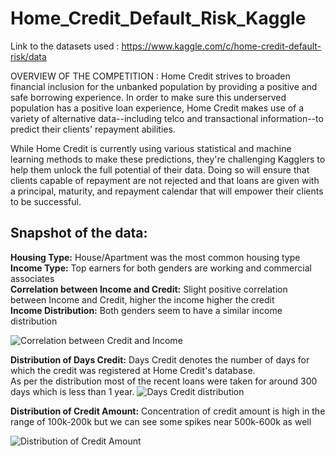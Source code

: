 # Home_Credit_Default_Risk_Kaggle
 Link to the datasets used : https://www.kaggle.com/c/home-credit-default-risk/data
 
 OVERVIEW OF THE COMPETITION : Home Credit strives to broaden financial inclusion for the unbanked population by providing a positive and safe borrowing experience. In order to make sure this underserved population has a positive loan experience, Home Credit makes use of a variety of alternative data--including telco and transactional information--to predict their clients' repayment abilities.

While Home Credit is currently using various statistical and machine learning methods to make these predictions, they're challenging Kagglers to help them unlock the full potential of their data. Doing so will ensure that clients capable of repayment are not rejected and that loans are given with a principal, maturity, and repayment calendar that will empower their clients to be successful.


## Snapshot of the data:

**Housing Type:** House/Apartment was the most common housing type <br>
**Income Type:** Top earners for both genders are working and commercial associates <br>
**Correlation between Income and Credit:** Slight positive correlation between Income and Credit, higher the income higher the credit <br>
**Income Distribution:** Both genders seem to have a similar income distribution <br>

![Correlation between Credit and Income](https://www.kaggleusercontent.com/kf/8310478/eyJhbGciOiJkaXIiLCJlbmMiOiJBMTI4Q0JDLUhTMjU2In0..JOD3kMwr2N_KqQNTVDFpsA.HRYTUfF2d70oJY2hd3xkVCyDhDFJ8NGkC9C6Zg0DeSBjtMQTBrrxgViPDqCwfbGvpRF7_EIN4MUyU8KGaRQr4Te9ad8nKcjfJRJhxj6YMTOsx9jaEejnU8_EozAcidiRK1OdtjHC2k1ZhI_KDqjbkLrpejyvMdHAYOYiZ2xm3UtVNBsHF6qBIBLK2xSTNtoFyWWoYj8p5gnxlnvgZMUlZoEj-wHUY6DXUDxK6RA_KTbJj8psn0HISmUxjHWO_nAUXdprCPeQ_tniHTt2flURjJeNBxU3orqPUOseltqfGumLdWaBhAhxvHRkQ0DK_1_qR12Rva-3pGz9hHntqXNaZbikNHLHThELDN2CvxBxOypVyFXeuHB8DjQG1V-RvPU3x2o-BXZiR6MzWmAcAbcr3oWC0grNJwIn8o9VB4a-rZ6sPt_zl1yp73zPAJk8Z0aOEdGdLf_80KX1Rf2OdjPw1GlUueOKCaF3jpHNvvuZ1sR9MLnFZmA5GX3iKzyyN7r0V_3Orcu2jiNc0YUue2Szmp8aNRPMgDobF4BnohT1nYWtGA0e42E8tetFyw6RFgzTpfDkLgaP2oSJYq6E_NMrv1qh_yYDXyTQS7eLg6dKH92ZULttqBV1y6b-7N2geaCfhzdTfVhdV4n7PFApSeMj2y2pUtsR_9Sk40xQFG-uamsWjFmdsiKFD4v9xLPZgQEV0gFbWERVL7vc0Li5JCj7tw.3yGx6oXOdb6mZm0ijuKGLA/__results___files/__results___9_1.png)

**Distribution of Days Credit:** Days Credit denotes the number of days for which the credit was registered at Home Credit's database. <br>
 As per the distribution most of the recent loans were taken for around 300 days which is less than 1 year.
![Days Credit distribution](https://www.kaggleusercontent.com/kf/4728481/eyJhbGciOiJkaXIiLCJlbmMiOiJBMTI4Q0JDLUhTMjU2In0..WfOPw6UGdyP8uq-b_CeLww.gepmLSQhJb3ZtFD1M0RiVuIMFyAVqQQATe1FBYX-xAiDwQaQo2bBdxo4A0Ubk2NLSf5SnvrZw_clA3ktYaLB3rs6RXVuP27EwyFGLgnU8MIKJvjoGDJk18JGvrKh-E6yWqr2ylvO4ZGrVWz6FswcX-QSl8t8vl4XTQ0F62mYaCFb0gAmuW7EPvNi51uNjAoxgbTPeCHtU45yWh3uEuDy2KdW9FrOZM7yLN54yPiOOqilbHjyvj7OE0N7QTa3SKTkc8ucTFWOmlk408bxcEDhlYZ915CeZSTO2mNBZdlJ34vjG_uzpGeDvbejBTbDQpTCHFUOdpAXT3q1YEnnxS33IWpIKwlWLijAE6qQ8gI1OYJvaCK_1bgRAzwcDJbngvi3n8d-4u9K6myiomR_ybnYZbXhNSZDOiq5PkPXdi7CkWbXwoU4IAsnOq3x-yV2pP1561lXk39oTVDddzbWYty34M2JWb4Wv9wQgcTmIRJPFEpOMbbUaobMD5eLFBkqDYw2SVzAeQ1LAiRRlH0BPt4TH4qGvvs-J1hIXZGHcO0KaT1hsB2X0B0FKdHg7TZXoKy28QyCojzM-RyoQEp_SWGo0r9Tla4SWGSLXgYUephifizTgV_nlnNXlaUv9v4uB0nR19n3G4GaaSaH1R9u7XVTIevjnuqUmKYc_oIZWky9VA7DjVBbvA-twd4ShJqQWcdH.2_F1dd9UlcsOIb6npaSjPw/__results___files/__results___133_0.png)

**Distribution of Credit Amount:** Concentration of credit amount is high in the range of 100k-200k but we can see some spikes near 500k-600k as well

![Distribution of Credit Amount](https://www.kaggleusercontent.com/kf/4728481/eyJhbGciOiJkaXIiLCJlbmMiOiJBMTI4Q0JDLUhTMjU2In0..WfOPw6UGdyP8uq-b_CeLww.gepmLSQhJb3ZtFD1M0RiVuIMFyAVqQQATe1FBYX-xAiDwQaQo2bBdxo4A0Ubk2NLSf5SnvrZw_clA3ktYaLB3rs6RXVuP27EwyFGLgnU8MIKJvjoGDJk18JGvrKh-E6yWqr2ylvO4ZGrVWz6FswcX-QSl8t8vl4XTQ0F62mYaCFb0gAmuW7EPvNi51uNjAoxgbTPeCHtU45yWh3uEuDy2KdW9FrOZM7yLN54yPiOOqilbHjyvj7OE0N7QTa3SKTkc8ucTFWOmlk408bxcEDhlYZ915CeZSTO2mNBZdlJ34vjG_uzpGeDvbejBTbDQpTCHFUOdpAXT3q1YEnnxS33IWpIKwlWLijAE6qQ8gI1OYJvaCK_1bgRAzwcDJbngvi3n8d-4u9K6myiomR_ybnYZbXhNSZDOiq5PkPXdi7CkWbXwoU4IAsnOq3x-yV2pP1561lXk39oTVDddzbWYty34M2JWb4Wv9wQgcTmIRJPFEpOMbbUaobMD5eLFBkqDYw2SVzAeQ1LAiRRlH0BPt4TH4qGvvs-J1hIXZGHcO0KaT1hsB2X0B0FKdHg7TZXoKy28QyCojzM-RyoQEp_SWGo0r9Tla4SWGSLXgYUephifizTgV_nlnNXlaUv9v4uB0nR19n3G4GaaSaH1R9u7XVTIevjnuqUmKYc_oIZWky9VA7DjVBbvA-twd4ShJqQWcdH.2_F1dd9UlcsOIb6npaSjPw/__results___files/__results___141_0.png)
